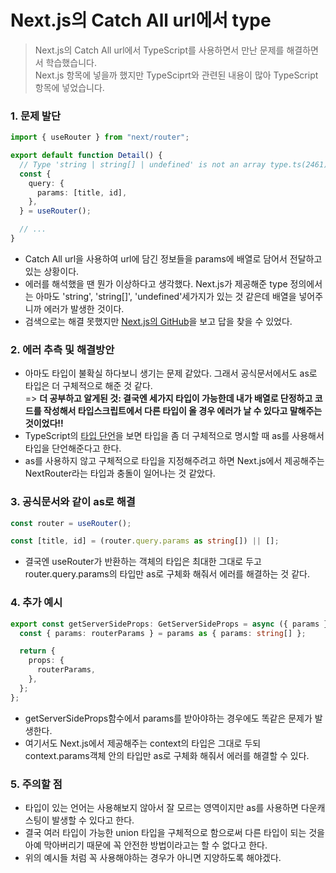 # Next.js의 Catch All url에서 type

> Next.js의 Catch All url에서 TypeScript를 사용하면서 만난 문제를 해결하면서 학습했습니다.  
> Next.js 항목에 넣을까 했지만 TypeSciprt와 관련된 내용이 많아 TypeScript 항목에 넣었습니다.

### 1. 문제 발단

```typescript
import { useRouter } from "next/router";

export default function Detail() {
  // Type 'string | string[] | undefined' is not an array type.ts(2461) 에러 발생
  const {
    query: {
      params: [title, id],
    },
  } = useRouter();

  // ...
}
```

- Catch All url을 사용하여 url에 담긴 정보들을 params에 배열로 담어서 전달하고 있는 상황이다.
- 에러를 해석했을 땐 뭔가 이상하다고 생각했다. Next.js가 제공해준 type 정의에서는 아마도 'string', 'string[]', 'undefined'세가지가 있는 것 같은데 배열을 넣어주니까 에러가 발생한 것이다.
- 검색으로는 해결 못했지만 [Next.js의 GitHub](https://github.com/vercel/next.js/blob/canary/examples/catch-all-routes/pages/post/%5B...slug%5D.tsx)을 보고 답을 찾을 수 있었다.

### 2. 에러 추측 및 해결방안

- 아마도 타입이 불확실 하다보니 생기는 문제 같았다. 그래서 공식문서에서도 as로 타입은 더 구체적으로 해준 것 같다.  
  => **더 공부하고 알게된 것: 결국엔 세가지 타입이 가능한데 내가 배열로 단정하고 코드를 작성해서 타입스크립트에서 다른 타입이 올 경우 에러가 날 수 있다고 말해주는 것이었다!!**
- TypeScript의 [타입 단언](https://www.typescriptlang.org/ko/docs/handbook/2/everyday-types.html#%ED%83%80%EC%9E%85-%EB%8B%A8%EC%96%B8)을 보면 타입을 좀 더 구체적으로 명시할 때 as를 사용해서 타입을 단언해준다고 한다.
- as를 사용하지 않고 구체적으로 타입을 지정해주려고 하면 Next.js에서 제공해주는 NextRouter라는 타입과 충돌이 일어나는 것 같았다.

### 3. 공식문서와 같이 as로 해결

```typescript
const router = useRouter();

const [title, id] = (router.query.params as string[]) || [];
```

- 결국엔 useRouter가 반환하는 객체의 타입은 최대한 그대로 두고 router.query.params의 타입만 as로 구체화 해줘서 에러를 해결하는 것 같다.

### 4. 추가 예시

```typescript
export const getServerSideProps: GetServerSideProps = async ({ params }) => {
  const { params: routerParams } = params as { params: string[] };

  return {
    props: {
      routerParams,
    },
  };
};
```

- getServerSideProps함수에서 params를 받아야하는 경우에도 똑같은 문제가 발생한다.
- 여기서도 Next.js에서 제공해주는 context의 타입은 그대로 두되 context.params객체 안의 타입만 as로 구체화 해줘서 에러를 해결할 수 있다.

### 5. 주의할 점

- 타입이 있는 언어는 사용해보지 않아서 잘 모르는 영역이지만 as를 사용하면 다운캐스팅이 발생할 수 있다고 한다.
- 결국 여러 타입이 가능한 union 타입을 구체적으로 함으로써 다른 타입이 되는 것을 아예 막아버리기 때문에 꼭 안전한 방법이라고는 할 수 없다고 한다.
- 위의 예시들 처럼 꼭 사용해야하는 경우가 아니면 지양하도록 해야겠다.
